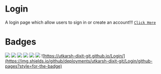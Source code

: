 # Login
A login page which allow users to sign in or create an account!!!
[`Click Here`](https://utkarsh-dixit-git.github.io/Login/)
# Badges
![](https://img.shields.io/github/commit-activity/m/utkarsh-dixit-git/Login?style=for-the-badge)
![](https://img.shields.io/github/last-commit/utkarsh-dixit-git/Login?style=for-the-badge)
![](https://img.shields.io/github/contributors/utkarsh-dixit-git/Login?style=for-the-badge)
![](https://img.shields.io/github/repo-size/utkarsh-dixit-git/login?style=for-the-badge)
![](https://img.shields.io/github/languages/count/utkarsh-dixit-git/login?style=for-the-badge)
![](https://img.shields.io/github/languages/code-size/utkarsh-dixit-git/login?style=for-the-badge)
![https://utkarsh-dixit-git.github.io/Login/](https://img.shields.io/github/deployments/utkarsh-dixit-git/Login/github-pages?style=for-the-badge)
